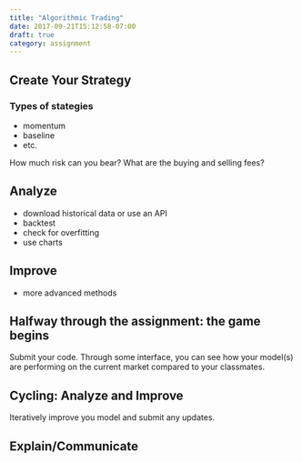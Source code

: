 ```yaml
---
title: "Algorithmic Trading"
date: 2017-09-21T15:12:58-07:00
draft: true
category: assignment
---
```


## Create Your Strategy

### Types of stategies

* momentum
* baseline
* etc.

How much risk can you bear? What are the buying and selling fees?

## Analyze

* download historical data or use an API
* backtest
* check for overfitting
* use charts

## Improve

* more advanced methods

## Halfway through the assignment: the game begins
Submit your code. Through some interface, you can see how
your model(s) are performing on the current market compared to
your classmates.

## Cycling: Analyze and Improve

Iteratively improve you model and submit any updates.

## Explain/Communicate